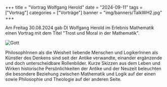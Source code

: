 +++
title = "Vortrag Wolfgang Herold"
date = "2024-09-11"
tags = ["Vortrag"]
categories = ["Vorträge"]
banner = "img/banners/TalkWH2.jpg"
+++

Am Freitag 30.08.2024 gab DI Wolfgang Herold im Erlebnis Mathematik einen Vortrag mit dem Titel "Trost und Moral in der Mathematik".

![Gott](/img/banners/TalkWH2.jpg)

PhilosophInnen als die Weisheit liebende Menschen und LogikerInnen als Künstler des Denkens sind seit der Antike verwandte, einander ergänzende und doch unterscheidbare Rollenbilder.
Kurze Skizzen aus dem Leben und Wirken historische Persönlichkeiten der Antike und der Neuzeit beleuchten die besondere Beziehung zwischen Mathematik und Logik auf der einen sowie Philosophie und Theologie auf der anderen Seite.
